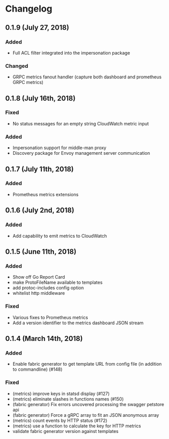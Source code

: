 # Changelog

## 0.1.9 (July 27, 2018)

### Added

- Full ACL filter integrated into the impersonation package

### Changed

- GRPC metrics fanout handler (capture both dashboard and prometheus GRPC metrics)

## 0.1.8 (July 16th, 2018)

### Fixed

- No status messages for an empty string CloudWatch metric input

### Added

- Impersonation support for middle-man proxy
- Discovery package for Envoy management server communication

## 0.1.7 (July 11th, 2018)

### Added

- Prometheus metrics extensions

## 0.1.6 (July 2nd, 2018)

### Added
- Add capability to emit metrics to CloudWatch

## 0.1.5 (June 11th, 2018)

### Added
- Show off Go Report Card
- make ProtoFileName available to templates
- add protoc-includes config option
- whitelist http middleware

### Fixed
- Various fixes to Prometheus metrics
- Add a version identifier to the metrics dashboard JSON stream

## 0.1.4 (March 14th, 2018)

### Added
- Enable fabric generator to get template URL from config file (in addition to commandline) (#148)

### Fixed
- (metrics) improve keys in statsd display (#127)
- (metrics) eliminate slashes in functions names (#150)
- (fabric generator) Fix errors uncovered processing the swagger petstore api
- (fabric generator) Force a gRPC array to fit an JSON anonymous array
- (metrics) count events by HTTP status (#172)
- (metrics) use a function to calculate the key for HTTP metrics
- validate fabric generator version against templates
